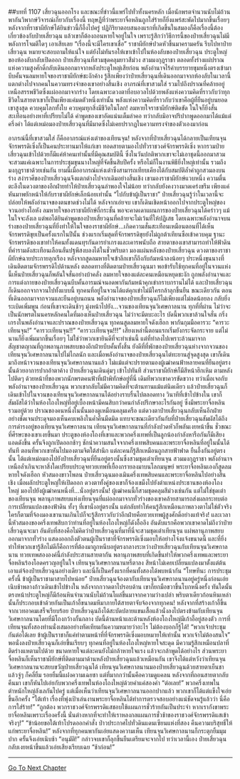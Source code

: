 ##บทที่ 1107 เสี่ยวฉุนออกโรง
และขณะที่ข่าวนี้แพร่ไปทั่วทั้งนครหลัก เมื่อนักพรตจำนวนนับไม่ถ้วนพากันวิพากษ์วิจารณ์เกี่ยวกับเรื่องนี้ ทฤษฎีที่ว่าพระยาจื่อหลินถูกใส่ร้ายก็ยิ่งแพร่สะพัดไปมากขึ้นเรื่อยๆ
หลังจากที่ราชาผียักษ์ได้ยินข่าวนี้ก็อึ้งไปครู่ ปฏิกิริยาตอบสนองแรกที่เกิดขึ้นในสมองก็คือเรื่องนี้ต้องเกี่ยวข้องกับป๋ายเสี่ยวฉุน แล้วเขาก็ต้องถอนหายใจอยู่ในใจ เพราะรู้สึกว่าวิธีการนี้ของป๋ายเสี่ยวฉุนไม่มีพลังการโจมตีใดๆ เอาเสียเลย
“เรื่องนี้จะมีใครเขาเชื่อ” ราชาผียักษ์ปวดหัวขึ้นมาครามครัน รีบไปหาป๋ายเสี่ยวฉุน หมายจะสอบถามให้แน่ใจ แต่ยังไม่ทันรอให้เขาเข้าไปในห้องลับของป๋ายเสี่ยวฉุน ประตูใหญ่ของห้องลับกลับเปิดออก ป๋ายเสี่ยวฉุนที่สวมชุดคลุมยาวสีม่วง สวมมงกุฎราชา ตลอดทั้งร่างแผ่ปราณแห่งความสูงศักดิ์กลับเดินออกมาจากหลังประตูใหญ่เสียก่อน
พลังอำนาจไร้คำบรรยายขุมหนึ่งตรงเข้ามาบีบคั้นจนลมหายใจของราชาผียักษ์ชะงักค้าง รู้สึกเพียงว่าป๋ายเสี่ยวฉุนที่เดินออกมาจากห้องลับในเวลานี้แตกต่างไปจากคนในความทรงจำของเขาอย่างสิ้นเชิง
อาภรณ์ที่เขาสวมใส่ รวมไปถึงปราณที่คล้ายอยู่เหนือสรรพชีวิตซึ่งแผ่ออกมาจากร่าง โดยเฉพาะดวงตาที่อบอวลไปด้วยพลังแห่งความคิดที่ราวกับว่าทุกชีวิตในสายตาเขาก็เป็นเพียงแค่มดตัวหนึ่งเท่านั้น พลังแห่งความคิดที่ราวกับว่าเขาคือผู้ที่ยืนอยู่บนยอดเขาสูงสุด ควบคุมโลกทั้งใบ ควบคุมทุกสิ่งมีชีวิตในโลก!
ลมหายใจราชาผียักษ์ติดขัด ในใจก็ยิ่งสั่นสะเทือนอย่างหาที่เปรียบไม่ได้ คำพูดของเขาอัดแน่นเต็มลำคอ ทว่ากลับมิอาจปริปากพูดออกมาได้แม้แต่ครึ่งคำ ได้แต่เหม่อมองป๋ายเสี่ยวฉุนที่มีมาดซึ่งไม่เคยปรากฏในความทรงจำของตัวเองมาก่อน


อาภรณ์นี้ที่เขาสวมใส่ ก็คืออาภรณ์แห่งเต๋าของเทียนจุน!
หลังจากที่ป๋ายเสี่ยวฉุนได้กลายเป็นเทียนจุน จักรพรรดิเซิ่งก็เป็นคนประทานมาให้แก่เขา ทอดสายตามองไปทั่วราชวงศ์จักรพรรดิเซิ่ง หากรวมป๋ายเสี่ยวฉุนเข้าไปด้วยก็มีแค่ห้าคนเท่านั้นที่มีคุณสมบัตินี้ ซึ่งในวันปกติพวกเขาจะไม่เอาชุดนี้ออกมาสวม จะสวมแค่เฉพาะในการประชุมขุนนางใหญ่ที่จัดขึ้นสิบปีครั้ง หรือไม่ก็ในงานพิธียิ่งใหญ่เท่านั้น
รวมถึงมงกุฎราชาด้วยเช่นกัน
ยามนี้เมื่ออาภรณ์แห่งเต๋าซึ่งสามารถเทียบเคียงได้กับสมบัติล้ำค่าถูกสวมลงบนร่าง สง่าราศีของป๋ายเสี่ยวฉุนจึงแตกต่างไปจากเดิมอย่างสิ้นเชิง เขามองราชาผียักษ์แวบหนึ่ง ความตื่นตะลึงในดวงตาของอีกฝ่ายทำให้ป๋ายเสี่ยวฉุนลำพองใจไม่น้อย ทว่ากลับยังคงวางมาดเคร่งขรึม เพียงแค่หันมาพยักหน้าให้กับราชาผียักษ์เล็กน้อยเท่านั้น
“ไปกับข้าผู้เป็นราชา” ป๋ายเสี่ยวฉุนรู้ว่าในเวลานี้จะปล่อยให้พลังอำนาจของตนขาดช่วงไม่ได้ หลังจากเอ่ยจบ เขาก็เดินเชิดหน้าออกไปจากประตูใหญ่ของจวนอย่างโอหัง
ลมหายใจของราชาผียักษ์ถี่กระชั้น พอจะคาดเดาแผนการของป๋ายเสี่ยวฉุนได้คร่าวๆ แม้ในใจจะลังเล แต่พอได้ยินคำพูดของป๋ายเสี่ยวฉุนที่คล้ายจะไม่เว้นที่ให้ปฏิเสธ โดยเฉพาะพลังอำนาจบนร่างของป๋ายเสี่ยวฉุนที่ยิ่งทำให้ในใจของราชาผียักษ์...เกิดความสั่นสะเทือนเหมือนตอนที่ได้เห็นจักรพรรดิขุยเป็นครั้งแรกในปีนั้น
ช่วงแรกเริ่มสุดที่จักรพรรดิขุยยังไม่ถูกต้าเทียนซือเข้าควบคุม ฐานะจักรพรรดิของเขาทำให้คนทั้งแดนทุรกันดารยำเกรงและเคารพนับถือ สายตาของเขาสามารถทำให้ฟ้าดินที่คำรามดังสะเทือนเลือนลั่นปฐพีสงบลงได้ในชั่วพริบตา
มองแผ่นหลังของป๋ายเสี่ยวฉุน ดวงตาของราชาผียักษ์ฉายประกายลุกเรือง หลังจากสูดลมหายใจเข้าลึกเขาก็ถึงกับก้มหน้าลงน้อยๆ ประหนึ่งขุนนางที่เดินติดตามจักรพรรดิไปด้านหลัง
ตลอดทางที่ติดตามป๋ายเสี่ยวฉุนมา พอข้ารับใช้ทุกคนที่อยู่ในจวนแห่งนี้เห็นป๋ายเสี่ยวฉุนก็พลันใจสั่นอย่างบ้าคลั่ง ลมหายใจของแต่ละคนเหมือนหยุดชะงัก ถูกพลังอำนาจและการแต่งกายของป๋ายเสี่ยวฉุนบีบคั้นอารมณ์จนอดพากันก้มหน้าคุกเข่ากราบกรานไม่ได้
และป๋ายเสี่ยวฉุนก็เดินออกจากจวนไปทั้งแบบนี้ ทุกคนที่อยู่ในจวนได้แต่คุกเข่าไม่มีใครกล้าลุกขึ้นยืน ขณะเดียวกัน ตอนที่เดินออกมาจากจวนและยืนอยู่บนถนน พลังอำนาจของป๋ายเสี่ยวฉุนก็ไม่เพียงแต่ไม่ลดน้อยลง กลับยิ่งระเบิดเพิ่มพูน ก่อนที่เขาจะเดินช้าๆ มุ่งหน้าไปยัง...จวนของเทียนจุนวิเศษกาลนาน
ทุกที่ที่ผ่าน ไม่ว่าจะเป็นนักพรตในนครหลักคนใดที่มองเห็นป๋ายเสี่ยวฉุน ไม่ว่าจะมีตบะอะไร บัดนี้พวกเขาล้วนใจสั่น กริ่งเกรงในพลังอำนาจและปราณของป๋ายเสี่ยวฉุน ทุกคนสูดลมหายใจดังเฮือก พากันกุมมือคารวะ
“คารวะเทียนจุน!”
“คารวะเทียนจุน!!”
“คารวะเทียนจุน!!!” เสียงเหล่านี้ตอนแรกเริ่มยังกระจัดกระจาย แต่ไม่นานก็ยิ่งเพิ่มมากขึ้นเรื่อยๆ ไม่ใช่ว่าพวกเขายินดีที่จะทำเช่นนี้ แต่ที่ทำลงไปเพราะล้วนมาจากสัญชาตญาณที่ถูกพลานุภาพสยบของอีกฝ่ายบีบคั้นทั้งสิ้น
ยังดีที่ที่พักของป๋ายเสี่ยวฉุนห่างจากจวนของเทียนจุนวิเศษกาลนานไปไม่ไกลนัก และเมื่อพลังอำนาจของป๋ายเสี่ยวฉุนไต่ทะยานสู่จุดสูงสุด เขาก็เดินมาถึงหน้าจวนของเทียนจุนวิเศษกาลนานแล้ว
ไม่แม้แต่จะปรายตามองผู้เฒ่าคนฟ้าหลายคนที่ยืนอยู่ตรงนั้นด้วยอาการปากอ้าตาค้าง ป๋ายเสี่ยวฉุนเดินดุ่มๆ เข้าไปทันที ส่วนราชาผียักษ์ก็มีสีหน้าฮึกเหิม ตามหลังไปติดๆ ด้วยหน้าที่ของพวกนักพรตคนฟ้าที่เฝ้าพิทักษ์อยู่ที่นี่ เดิมทีพวกเขาควรขัดขวาง ทว่าเมื่อเจอกับพลังอำนาจของป๋ายเสี่ยวฉุน พวกเขากลับไม่มีความคิดที่จะต้านทานแม้แต่นิดเดียว
แล้วป๋ายเสี่ยวฉุนก็เดินเข้าไปในจวนของเทียนจุนวิเศษกาลนานได้อย่างราบรื่นไปตลอดทาง วินาทีที่เข้าไปข้างใน เขาก็สัมผัสได้ว่าในห้องโถงใหญ่ที่อยู่เบื้องหน้ามีคนสิบกว่าคนกำลังปรึกษาอะไรกันอยู่ ซึ่งมีพระยาจื่อหลินรวมอยู่ด้วย ปราณของคนหนึ่งในนั้นมองดูเหมือนคลุมเครือ แต่ดวงตาป๋ายเสี่ยวฉุนกลับเห็นอีกฝ่ายอย่างชัดเจนประดุจมองเห็นคบเพลิงในค่ำคืนมืดมิด
แทบจะขณะเดียวกันกับที่ป๋ายเสี่ยวฉุนสัมผัสได้ถึงการดำรงอยู่ของเทียนจุนวิเศษกาลนาน เทียนจุนวิเศษกาลนานที่กำลังปวดหัวก็พลันเงยหน้าขึ้น ชั่วขณะที่ศีรษะของเขาเงยขึ้นมา ประตูของห้องโถงที่เขาและพวกครึ่งเทพที่เป็นลูกน้องกำลังหารือกันก็มีเสียงแอดดังขึ้น ครั้นจึงถูกเปิดออกช้าๆ ชักนำความสนใจจากครึ่งเทพสิบคนและพระยาจื่อหลินที่อยู่ในนั้นได้ทันที ตอนที่พวกเขาหันไปมองตามจิตใต้สำนึก แต่ละคนก็รู้สึกเหมือนถูกสายฟ้าฟาด ยืนอึ้งกันอยู่ตรงนั้น ได้แต่เหม่อมองไปยังป๋ายเสี่ยวฉุนที่ยืนอยู่ตรงนั้นซึ่งสวมชุดเต๋าเทียนจุน สวมมงกุฎราชา พลังอำนาจเหนือล้ำเกินจะหาสิ่งใดเปรียบประดุจทวยเทพที่เยื้องกรายลงมาบนโลกมนุษย์
พระยาจื่อหลินเองก็สูดลมหายใจดังเฮือก หัวสมองขาวโพลน
ป๋ายเสี่ยวฉุนมองเมินครึ่งเทพสิบคนและพระยาจื่อหลินไปอย่างสิ้นเชิง เมื่อผลักประตูใหญ่ให้เปิดออก ดวงตาทั้งคู่ของเขาก็จ้องเขม็งไปยังตำแหน่งประธานของห้องโถงใหญ่ มองไปยังผู้เฒ่าคนหนึ่งที่...นั่งอยู่ตรงนั้น!
ผู้เฒ่าคนนี้ก็สวมชุดคลุมสีม่วงเช่นกัน แต่ไม่ใช่ชุดเต๋าของเทียนจุน พลานุภาพสยบแห่งเทียนจุนที่แผ่ออกมาจากทั่วร่างของเขาคล้ายสามารถส่งผลกระทบต่อการเปลี่ยนแปลงของฟ้าดิน ทั้งๆ ที่เขานั่งอยู่ตรงนั้น แต่กลับทำให้คนรู้สึกเหมือนภาพลวงตาไม่ใช่ตัวจริง ใครก็ตามที่จ้องมองเขานานเกินไปก็จะรู้สึกราวกับว่าอีกฝ่ายคือทวยเทพผู้สูงศักดิ์อย่างแท้จริง!
และเวลานี้หัวสมองของครึ่งเทพสิบกว่าท่านที่อยู่ในห้องโถงใหญ่ก็ดังอื้ออึง อันดับแรกคือพวกเขาคาดไม่ถึงว่าป๋ายเสี่ยวฉุนจะมา อันดับที่สองคือไม่คิดว่าป๋ายเสี่ยวฉุนที่มาที่นี่จะสวมชุดเต๋าเทียนจุน แผ่พลานุภาพสยบออกมาจากทั่วร่าง แสดงออกถึงตัวตนผู้เป็นราชาที่จักรพรรดิเซิ่งมอบให้อย่างโจ่งแจ้งขนาดนี้
และที่ยิ่งทำให้พวกเขารู้สึกไม่ดีก็คือการที่ต้องมาถูกหนีบอยู่ตรงกลางระหว่างป๋ายเสี่ยวฉุนกับเทียนจุนวิเศษกาลนาน ทวยเทพสององค์นี้กำลังประสานสายตากัน พลานุภาพสยบที่เกิดขึ้นทำให้พวกครึ่งเทพและพระยาจื่อหลินร้องโอดครวญอยู่ในใจ
เทียนจุนวิเศษกาลนานหรี่ตาลง สีหน้าไม่เคยเปลี่ยนแปลงมาตั้งแต่ต้น เอาแต่จ้องป๋ายเสี่ยวฉุนอย่างเดียว และนี่ก็เป็นครั้งแรกที่คนทั้งสองได้พบหน้ากัน
“โทษทีนะ การประชุมครั้งนี้ ข้าผู้เป็นราชามาสายไปหน่อย” ป๋ายเสี่ยวฉุนจ้องตากับเทียนจุนวิเศษกาลนานอยู่ครู่หนึ่งก่อนเอ่ยเนิบช้าพลางก้าวเดินเข้าไปข้างใน หลังจากกวาดตาไปรอบด้าน เขาก็ยกมือขวาขึ้นโบกหนึ่งครั้ง ทันใดนั้นตรงหน้าประตูใหญ่ก็มีก้อนหินจำนวนนับไม่ถ้วนโผล่ขึ้นมาจากความว่างเปล่า พริบตาเดียวก้อนหินเหล่านั้นก็ประกอบเข้าด้วยกันเป็นเก้าอี้ขนาดมหึมาภายใต้สายตาจับจ้องจากทุกคน!
หลังจากที่สร้างเก้าอี้ขึ้นจากเวทอาคมเสร็จเรียบร้อย ป๋ายเสี่ยวฉุนถึงได้สะบัดปลายแขนเสื้อแล้วนั่งลงไปตรงข้ามกับเทียนจุนวิเศษกาลนานโดยที่มีโถงกว้างกั้นกลาง
บัดนี้ด้านหน้าและด้านหลังห้องโถงใหญ่มีเก้าอี้อยู่สองตัว การที่เทียนจุนทั้งสองท่านนั่งเสมออย่างทัดเทียมกันความหมายว่าอะไร ไม่ต้องบอกก็รู้ได้!
“พวกเจ้าประชุมกันต่อได้เลย ข้าผู้เป็นราชาก็แค่ทำตามหน้าที่ที่จักรพรรดิเซิ่งมอบหมายให้เท่านั้น พวกเจ้าไม่ต้องสนใจ” พอนั่งลงป๋ายเสี่ยวฉุนก็เอ่ยขึ้นเรียบๆ
ทุกคนที่อยู่ในห้องโถงใหญ่หายใจสะดุด มีความรู้สึกเหมือนปลาที่ติดร่างแหตามไปด้วย ขนาดหายใจแต่ละคนยังไม่กล้าหายใจแรง แล้วจะกล้าพูดได้อย่างไร ส่วนพระยาจื่อหลินก็เห็นราชาผียักษ์ที่ติดตามมาด้านหลังป๋ายเสี่ยวฉุนแล้วเหมือนกัน เขาจึงได้แต่หวังว่าเทียนจุนวิเศษกาลนานจะสยบขวัญป๋ายเสี่ยวฉุนได้
เทียนจุนวิเศษกาลนานมองป๋ายเสี่ยวฉุนด้วยสายตาเย็นชา แล้วจู่ๆ ก็คลี่ยิ้ม รอยยิ้มนี้แฝงความเฉยชา แต่ที่มากกว่านั้นคือความดูแคลน หลังจากที่ถอนสายตากลับคืนมา เขาก็หันไปเอ่ยกับพวกครึ่งเทพในห้องโถงใหญ่ด้วยคำแค่สองคำ
“ต่อเลย!”
พวกครึ่งเทพในตำหนักใหญ่ลังเลกันไปครู่ แต่เมื่อเห็นว่าเทียนจุนวิเศษกาลนานออกปากแล้ว พวกเขาก็ได้แต่แข็งใจเอ่ยขึ้นอีกครั้ง
“ใต้เท้า เรื่องที่พุ่งเป้าเล่นงานพระยาจื่อหลินได้ทำการตรวจสอบอย่างแน่ชัดจนรู้แล้วว่า นี่คือการใส่ร้าย!”
“ถูกต้อง พวกราชวงศ์จักรพรรดิแสชอบใช้แผนการชั่วร้ายกันเป็นประจำ หากเรากังขาพระยาจื่อหลินเพราะเรื่องครั้งนี้ นั่นต่างหากที่จะทำให้เราหลงกลแผนการชั่วช้าของราชวงศ์จักรพรรดิแสเข้าจริงๆ!”
“ข้าน้อยขอใต้เท้าโปรดออกคำสั่ง ป่าวประกาศไปทั่วดินแดนเซียนแห่งที่สอง คืนความบริสุทธิ์ให้แก่พระยาจื่อหลิน!”
หลังจากที่ทุกคนพากันเอ่ยแสดงความเห็น เทียนจุนวิเศษกาลนานก็กระตุกยิ้มมุมปาก ครั้นจึงเอ่ยเนิบช้า
“อนุมัติ!” กล่าวจบเขาก็ลุกขึ้นยืนเตรียมจะจากไป ทว่าเวลานี้เอง ป๋ายเสี่ยวฉุนกลับเงยหน้าขึ้นแล้วเอ่ยเสียงเรียบเฉย
“ช้าก่อน!”


------


[Go To Next Chapter]( ./80.md)